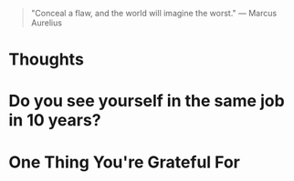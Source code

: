 
> \"Conceal a flaw, and the world will imagine the worst.\" — Marcus Aurelius

# Thoughts

# Do you see yourself in the same job in 10 years?

# One Thing You're Grateful For

